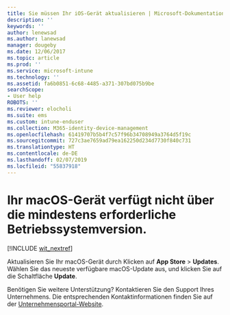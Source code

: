 ```yaml
---
title: Sie müssen Ihr iOS-Gerät aktualisieren | Microsoft-Dokumentation
description: ''
keywords: ''
author: lenewsad
ms.author: lanewsad
manager: dougeby
ms.date: 12/06/2017
ms.topic: article
ms.prod: ''
ms.service: microsoft-intune
ms.technology: ''
ms.assetid: fa6b0851-6c68-4485-a371-307bd075b9be
searchScope:
- User help
ROBOTS: ''
ms.reviewer: elocholi
ms.suite: ems
ms.custom: intune-enduser
ms.collection: M365-identity-device-management
ms.openlocfilehash: 61419707b5b4f7c57f96b34708949a3764d5f19c
ms.sourcegitcommit: 727c3ae7659ad79ea162250d234d7730f840c731
ms.translationtype: HT
ms.contentlocale: de-DE
ms.lasthandoff: 02/07/2019
ms.locfileid: "55837918"
---
```

# <a name="your-macos-device-doesnt-have-the-required-minimum-operating-system-version"></a>Ihr macOS-Gerät verfügt nicht über die mindestens erforderliche Betriebssystemversion.

[!INCLUDE [wit_nextref](includes/end-user-os-update-guidance.md)]

Aktualisieren Sie Ihr macOS-Gerät durch Klicken auf **App Store** > **Updates**. Wählen Sie das neueste verfügbare macOS-Update aus, und klicken Sie auf die Schaltfläche **Update**.

Benötigen Sie weitere Unterstützung? Kontaktieren Sie den Support Ihres Unternehmens. Die entsprechenden Kontaktinformationen finden Sie auf der [Unternehmensportal-Website](https://go.microsoft.com/fwlink/?linkid=2010980).

